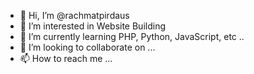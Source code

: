 - 👋 Hi, I’m @rachmatpirdaus
- 👀 I’m interested in Website Building
- 🌱 I’m currently learning PHP, Python, JavaScript, etc ..
- 💞️ I’m looking to collaborate on ...
- 📫 How to reach me ...

<!---
rachmatpirdaus/rachmatpirdaus is a ✨ special ✨ repository because its `README.md` (this file) appears on your GitHub profile.
You can click the Preview link to take a look at your changes.
--->
